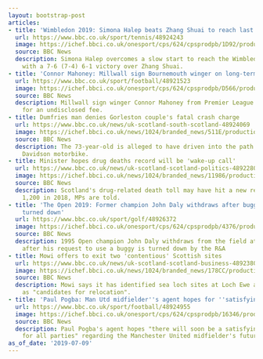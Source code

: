 ```yaml
---
layout: bootstrap-post
articles:
- title: 'Wimbledon 2019: Simona Halep beats Zhang Shuai to reach last four'
  url: https://www.bbc.co.uk/sport/tennis/48924243
  image: https://ichef.bbci.co.uk/onesport/cps/624/cpsprodpb/1D92/production/_107807570_simonahalep.jpg
  source: BBC News
  description: Simona Halep overcomes a slow start to reach the Wimbledon semi-finals
    with a 7-6 (7-4) 6-1 victory over Zhang Shuai.
- title: 'Connor Mahoney: Millwall sign Bournemouth winger on long-term deal'
  url: https://www.bbc.co.uk/sport/football/48921523
  image: https://ichef.bbci.co.uk/onesport/cps/624/cpsprodpb/D566/production/_107803645_connor_mahoney_rex.jpg
  source: BBC News
  description: Millwall sign winger Connor Mahoney from Premier League club Bournemouth
    for an undisclosed fee.
- title: Dumfries man denies Gorleston couple's fatal crash charge
  url: https://www.bbc.co.uk/news/uk-scotland-south-scotland-48924069
  image: https://ichef.bbci.co.uk/news/1024/branded_news/511E/production/_96266702_johnandsharoncooper.png
  source: BBC News
  description: The 73-year-old is alleged to have driven into the path of their Harley
    Davidson motorbike.
- title: Minister hopes drug deaths record will be 'wake-up call'
  url: https://www.bbc.co.uk/news/uk-scotland-scotland-politics-48922805
  image: https://ichef.bbci.co.uk/news/1024/branded_news/11986/production/_107807027_gettyimages-185245989.jpg
  source: BBC News
  description: Scotland's drug-related death toll may have hit a new record high of
    1,200 in 2018, MPs are told.
- title: 'The Open 2019: Former champion John Daly withdraws after buggy request is
    turned down'
  url: https://www.bbc.co.uk/sport/golf/48926372
  image: https://ichef.bbci.co.uk/onesport/cps/624/cpsprodpb/4376/production/_107807271_daly.jpg
  source: BBC News
  description: 1995 Open champion John Daly withdraws from the field at Royal Portrush
    after his request to use a buggy is turned down by the R&A
- title: Mowi offers to exit two 'contentious' Scottish sites
  url: https://www.bbc.co.uk/news/uk-scotland-scotland-business-48923807
  image: https://ichef.bbci.co.uk/news/1024/branded_news/178CC/production/_107806469_mediaitem107806468.jpg
  source: BBC News
  description: Mowi says it has identified sea loch sites at Loch Ewe and Loch Duich
    as "candidates for relocation".
- title: 'Paul Pogba: Man Utd midfielder''s agent hopes for ''satisfying solution'''
  url: https://www.bbc.co.uk/sport/football/48924955
  image: https://ichef.bbci.co.uk/onesport/cps/624/cpsprodpb/16346/production/_107805909_pogba_pa.jpg
  source: BBC News
  description: Paul Pogba's agent hopes "there will soon be a satisfying solution
    for all parties" regarding the Manchester United midfielder's future.
as_of_date: '2019-07-09'
---
```


